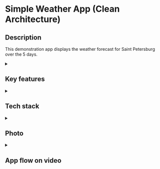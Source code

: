 # Simple Weather App (Clean Architecture)

## Description

This demonstration app displays the weather forecast for Saint Petersburg over the 5 days.

<details>
<summary> <h2> Key features </h2> </summary>

* All essential requirements have been met
* Clean Architecture + MVVM
* Allows data refresh via the "Update Forecast" button
* Animations for expanding and collapsing list elements
* Code is both readable and maintainable

</details>

<details>
<summary> <h2> Tech stack </h2> </summary>

* Kotlin
* Jetpack Compose
* Clean Architecture + MVVM
* Compose navigation
* Hilt
* Retrofit
* Material/Material 3

</details>

<details>
<summary> <h2> Photo </h2> </summary>

<img src="https://github.com/KovshefulCoder/CleanArch-SimpleWeatherApp/assets/84292117/ed790200-947a-4fea-b264-81148358e452" width="300">
<img src="https://github.com/KovshefulCoder/CleanArch-SimpleWeatherApp/assets/84292117/980e994b-8956-4674-ad80-afe2b86f13c4" width="300">
<img src="https://github.com/KovshefulCoder/CleanArch-SimpleWeatherApp/assets/84292117/86db2d61-f27a-4da6-b7c7-7d851f15b3ff" width="300">


</details>

<details>
<summary> <h2> App flow on video </h2> </summary>

https://github.com/KovshefulCoder/CleanArch-SimpleWeatherApp/assets/84292117/10bf8181-97d3-4d1a-b7af-e88c7d2fb422

</details>
